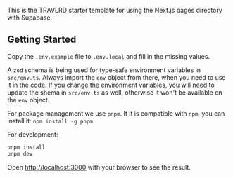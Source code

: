 This is the TRAVLRD starter template for using the Next.js pages directory with Supabase.

## Getting Started

Copy the `.env.example` file to `.env.local` and fill in the missing values.

A `zod` schema is being used for type-safe environment variables in `src/env.ts`. Always import the `env` object from there, when you need to use it in the code.
  If you change the environment variables, you will need to update the shema in `src/env.ts` as well, otherwise it won't be available on the `env` object.

For package management we use `pnpm`. It it is compatible with `npm`, you can install it: `npm install -g pnpm`.

For development:

```bash
pnpm install
pnpm dev
```

Open [http://localhost:3000](http://localhost:3000) with your browser to see the result.
